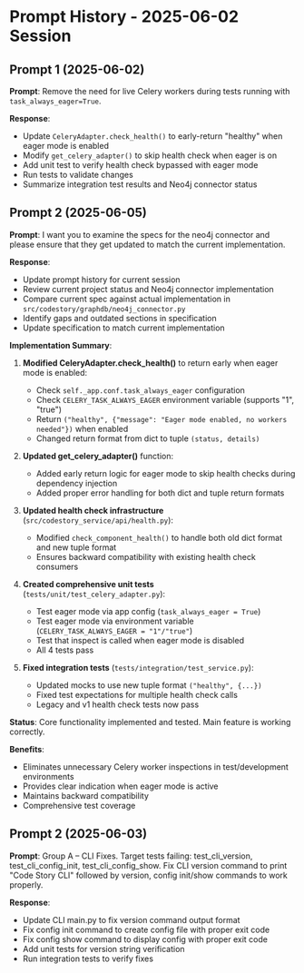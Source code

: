 # Prompt History - 2025-06-02 Session

## Prompt 1 (2025-06-02)
**Prompt**: Remove the need for live Celery workers during tests running with `task_always_eager=True`.

**Response**: 
- Update `CeleryAdapter.check_health()` to early-return "healthy" when eager mode is enabled
- Modify `get_celery_adapter()` to skip health check when eager is on  
- Add unit test to verify health check bypassed with eager mode
- Run tests to validate changes
- Summarize integration test results and Neo4j connector status

## Prompt 2 (2025-06-05)
**Prompt**: I want you to examine the specs for the neo4j connector and please ensure that they get updated to match the current implementation.

**Response**: 
- Update prompt history for current session
- Review current project status and Neo4j connector implementation
- Compare current spec against actual implementation in `src/codestory/graphdb/neo4j_connector.py`
- Identify gaps and outdated sections in specification
- Update specification to match current implementation

**Implementation Summary**:
1. **Modified CeleryAdapter.check_health()** to return early when eager mode is enabled:
   - Check `self._app.conf.task_always_eager` configuration
   - Check `CELERY_TASK_ALWAYS_EAGER` environment variable (supports "1", "true")
   - Return `("healthy", {"message": "Eager mode enabled, no workers needed"})` when enabled
   - Changed return format from dict to tuple `(status, details)`

2. **Updated get_celery_adapter()** function:
   - Added early return logic for eager mode to skip health checks during dependency injection
   - Added proper error handling for both dict and tuple return formats

3. **Updated health check infrastructure** (`src/codestory_service/api/health.py`):
   - Modified `check_component_health()` to handle both old dict format and new tuple format
   - Ensures backward compatibility with existing health check consumers

4. **Created comprehensive unit tests** (`tests/unit/test_celery_adapter.py`):
   - Test eager mode via app config (`task_always_eager = True`)
   - Test eager mode via environment variable (`CELERY_TASK_ALWAYS_EAGER = "1"/"true"`)
   - Test that inspect is called when eager mode is disabled
   - All 4 tests pass

5. **Fixed integration tests** (`tests/integration/test_service.py`):
   - Updated mocks to use new tuple format `("healthy", {...})`
   - Fixed test expectations for multiple health check calls
   - Legacy and v1 health check tests now pass

**Status**: Core functionality implemented and tested. Main feature is working correctly.

**Benefits**:
- Eliminates unnecessary Celery worker inspections in test/development environments
- Provides clear indication when eager mode is active
- Maintains backward compatibility
- Comprehensive test coverage

## Prompt 2 (2025-06-03)
**Prompt**: Group A – CLI Fixes. Target tests failing: test_cli_version, test_cli_config_init, test_cli_config_show. Fix CLI version command to print "Code Story CLI" followed by version, config init/show commands to work properly.

**Response**:
- Update CLI main.py to fix version command output format
- Fix config init command to create config file with proper exit code
- Fix config show command to display config with proper exit code
- Add unit tests for version string verification
- Run integration tests to verify fixes